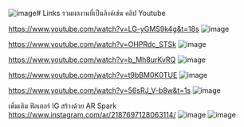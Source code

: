 ![image](https://github.com/armmya/Links/assets/93005440/4b237a2f-438b-48e2-bfeb-22276f94b8e1)# Links
รวมผลงานที่เป็นลิงค์เช่น คลิป Youtube

https://www.youtube.com/watch?v=LG-yGMS9k4g&t=18s
![image](https://github.com/armmya/Links/assets/93005440/b51f1007-22b9-44a3-8e20-ab67a806eb4a)

https://www.youtube.com/watch?v=OHPRdc_STSk
![image](https://github.com/armmya/Links/assets/93005440/1b1ff1dd-ceee-4955-a215-7fd8f8450382)

https://www.youtube.com/watch?v=b_Mh8urKvRQ
![image](https://github.com/armmya/Links/assets/93005440/81734a23-bb2b-4eba-86e0-ce5012a29cde)

https://www.youtube.com/watch?v=t9bBM0K0TUE
![image](https://github.com/armmya/Links/assets/93005440/cfbb612e-47c7-41c5-812c-3fb6758a6032)

https://www.youtube.com/watch?v=56sRJ_V-b8w&t=1s
![image](https://github.com/armmya/Links/assets/93005440/8941335b-2903-4254-863e-576ab43b4e3c)

เพิ่มเติม
ฟิลเตอร์ IG สร้างด้วย AR Spark
https://www.instagram.com/ar/2187697128063114/
![image](https://github.com/armmya/Links/assets/93005440/84a0f317-a4d9-4ae0-9a11-0c78dcc6ee36)
![image](https://github.com/armmya/Links/assets/93005440/7d85b6f5-987e-49b4-908f-cddd845f2d14)
